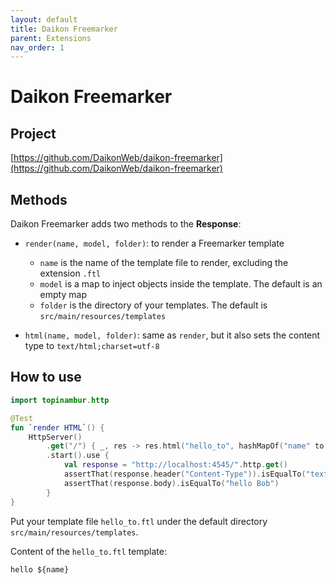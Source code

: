 ```yaml
---
layout: default
title: Daikon Freemarker
parent: Extensions
nav_order: 1
---
```


# Daikon Freemarker

## Project
[https://github.com/DaikonWeb/daikon-freemarker](https://github.com/DaikonWeb/daikon-freemarker)

## Methods
Daikon Freemarker adds two methods to the **Response**:
* `render(name, model, folder)`: to render a Freemarker template
  * `name` is the name of the template file to render, excluding the extension `.ftl`
  * `model` is a map to inject objects inside the template. The default is an empty map
  * `folder` is the directory of your templates. The default is `src/main/resources/templates`

* `html(name, model, folder)`: same as `render`, but it also sets the content type to `text/html;charset=utf-8`

## How to use
```kotlin
import topinambur.http

@Test
fun `render HTML`() {
    HttpServer()
        .get("/") { _, res -> res.html("hello_to", hashMapOf("name" to "Bob")) }
        .start().use {
            val response = "http://localhost:4545/".http.get()
            assertThat(response.header("Content-Type")).isEqualTo("text/html;charset=utf-8")
            assertThat(response.body).isEqualTo("hello Bob")
        }
}
```

Put your template file `hello_to.ftl` under the default directory `src/main/resources/templates`.

Content of the `hello_to.ftl` template:
```
hello ${name}
```
